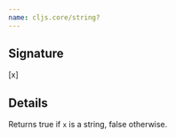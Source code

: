 ```yaml
---
name: cljs.core/string?
---
```


## Signature
[x]


## Details

Returns true if `x` is a string, false otherwise.
